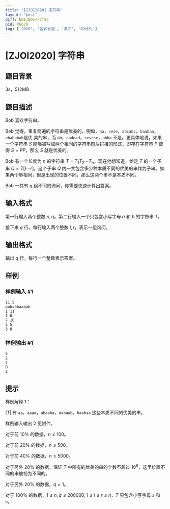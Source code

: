 ```yaml
---
title: "[ZJOI2020] 字符串"
layout: "post"
diff: NOI/NOI+/CTSC
pid: P6629
tag: ['2020', '各省省选', '浙江', 'O2优化']
---
```

# [ZJOI2020] 字符串
## 题目背景

3s，512MB
## 题目描述

Bob 喜欢字符串。

Bob 觉得，重复两遍的字符串是优美的，例如，`aa`，`sese`，`abcabc`，`baabaa`，`abababab`是优
美的串，而 `ab`，`aadead`，`sesese`，`abba` 不是。更具体地说，如果一个字符串 $S$ 能够被写成两个相同的字符串前后拼接的形式，即存在字符串 $P$ 使得 $S=PP$，那么 $S$ 就是优美的。

Bob 有一个长度为 $n$ 的字符串 $T=T_1T_2 \cdots T_n$。现在他想知道，给定 $T$ 的一个子串 $Q=T[l \cdots r]$，这个子串 $Q$ 内一共包含多少种本质不同的优美的串作为子串。如果两个串相同，但是出现的位置不同，那么这两个串不是本质不同。

Bob 一共有 $q$ 组不同的询问，你需要快速计算出答案。
## 输入格式

第一行输入两个整数 $n, q$。第二行输入一个只包含小写字母 $a$ 和 $b$ 的字符串 $T$。

接下来 $q$ 行，每行输入两个整数 $l, r$，表示一组询问。
## 输出格式

输出 $q$ 行，每行一个整数表示答案。

## 样例

### 样例输入 #1
```
11 5
aabaabaaaab
1 11
1 6
7 10
5 5
3 8

```
### 样例输出 #1
```
5
2
2
0
2
```
## 提示

样例解释 $1$：

$|T|$ 有 `aa`，`aaaa`，`abaaba`，`aabaab`，`baabaa` 这些本质不同的优美的串。

样例输入输出 2 见附件。

对于前 $10\%$ 的数据，$n \leq 100$。

对于前 $20\%$ 的数据，$n \leq 500$。

对于前 $40\%$ 的数据，$n \leq 5000$。

对于另外 $20\%$ 的数据，保证 $T$ 中所有的优美的串的个数不超过 $10^6$，这里位置不同的串被视为不同的。

对于另外 $20\%$ 的数据，$q = 1$。

对于 $100\%$ 的数据，$1 \leq n, q \leq 200000,1 \leq l \leq r \leq n$，$T$ 只包含小写字母 `a` 和 `b`。
